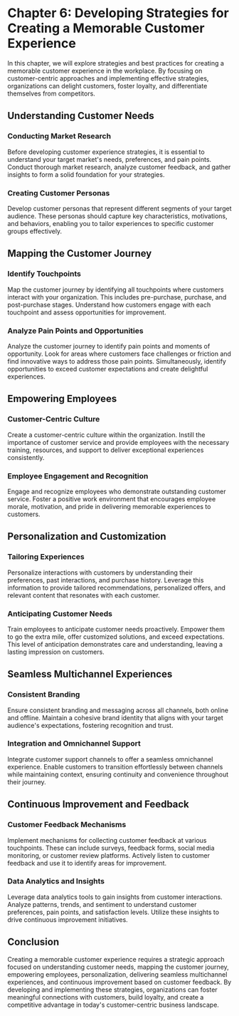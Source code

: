 Chapter 6: Developing Strategies for Creating a Memorable Customer Experience
=============================================================================

In this chapter, we will explore strategies and best practices for creating a memorable customer experience in the workplace. By focusing on customer-centric approaches and implementing effective strategies, organizations can delight customers, foster loyalty, and differentiate themselves from competitors.

Understanding Customer Needs
----------------------------

### Conducting Market Research

Before developing customer experience strategies, it is essential to understand your target market's needs, preferences, and pain points. Conduct thorough market research, analyze customer feedback, and gather insights to form a solid foundation for your strategies.

### Creating Customer Personas

Develop customer personas that represent different segments of your target audience. These personas should capture key characteristics, motivations, and behaviors, enabling you to tailor experiences to specific customer groups effectively.

Mapping the Customer Journey
----------------------------

### Identify Touchpoints

Map the customer journey by identifying all touchpoints where customers interact with your organization. This includes pre-purchase, purchase, and post-purchase stages. Understand how customers engage with each touchpoint and assess opportunities for improvement.

### Analyze Pain Points and Opportunities

Analyze the customer journey to identify pain points and moments of opportunity. Look for areas where customers face challenges or friction and find innovative ways to address those pain points. Simultaneously, identify opportunities to exceed customer expectations and create delightful experiences.

Empowering Employees
--------------------

### Customer-Centric Culture

Create a customer-centric culture within the organization. Instill the importance of customer service and provide employees with the necessary training, resources, and support to deliver exceptional experiences consistently.

### Employee Engagement and Recognition

Engage and recognize employees who demonstrate outstanding customer service. Foster a positive work environment that encourages employee morale, motivation, and pride in delivering memorable experiences to customers.

Personalization and Customization
---------------------------------

### Tailoring Experiences

Personalize interactions with customers by understanding their preferences, past interactions, and purchase history. Leverage this information to provide tailored recommendations, personalized offers, and relevant content that resonates with each customer.

### Anticipating Customer Needs

Train employees to anticipate customer needs proactively. Empower them to go the extra mile, offer customized solutions, and exceed expectations. This level of anticipation demonstrates care and understanding, leaving a lasting impression on customers.

Seamless Multichannel Experiences
---------------------------------

### Consistent Branding

Ensure consistent branding and messaging across all channels, both online and offline. Maintain a cohesive brand identity that aligns with your target audience's expectations, fostering recognition and trust.

### Integration and Omnichannel Support

Integrate customer support channels to offer a seamless omnichannel experience. Enable customers to transition effortlessly between channels while maintaining context, ensuring continuity and convenience throughout their journey.

Continuous Improvement and Feedback
-----------------------------------

### Customer Feedback Mechanisms

Implement mechanisms for collecting customer feedback at various touchpoints. These can include surveys, feedback forms, social media monitoring, or customer review platforms. Actively listen to customer feedback and use it to identify areas for improvement.

### Data Analytics and Insights

Leverage data analytics tools to gain insights from customer interactions. Analyze patterns, trends, and sentiment to understand customer preferences, pain points, and satisfaction levels. Utilize these insights to drive continuous improvement initiatives.

Conclusion
----------

Creating a memorable customer experience requires a strategic approach focused on understanding customer needs, mapping the customer journey, empowering employees, personalization, delivering seamless multichannel experiences, and continuous improvement based on customer feedback. By developing and implementing these strategies, organizations can foster meaningful connections with customers, build loyalty, and create a competitive advantage in today's customer-centric business landscape.
